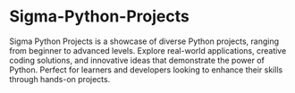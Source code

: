 # Sigma-Python-Projects
Sigma Python Projects is a showcase of diverse Python projects, ranging from beginner to advanced levels. Explore real-world applications, creative coding solutions, and innovative ideas that demonstrate the power of Python. Perfect for learners and developers looking to enhance their skills through hands-on projects.
